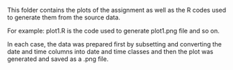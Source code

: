 This folder contains the plots of the assignment as well as the R codes used to generate them from the source data.

For example: plot1.R is the code used to generate plot1.png file and so on.

In each case, the data was prepared first by subsetting and converting the date and time columns into date and time classes and then the plot was generated and saved as a .png file.